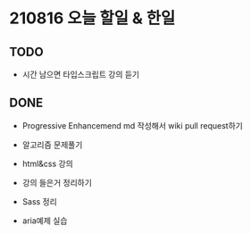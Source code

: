 # 210816 오늘 할일 & 한일

## TODO

- 시간 남으면 타입스크립트 강의 듣기

## DONE

- Progressive Enhancemend md 작성해서 wiki pull request하기

- 알고리즘 문제풀기

- html&css 강의

- 강의 들은거 정리하기

- Sass 정리

- aria예제 실습
